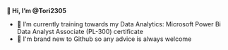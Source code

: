 **👋 Hi, I’m @Tori2305**
- 🌱 I’m currently training towards my Data Analytics: Microsoft Power Bi Data Analyst Associate (PL-300) certificate
- 👀 I'm brand new to Github so any advice is always welcome
<!---
Tori2305/Tori2305 is a ✨ special ✨ repository because its `README.md` (this file) appears on your GitHub profile.
You can click the Preview link to take a look at your changes.
--->
